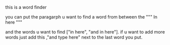 this is a word finder 

you can put the paragarph u want to find a word from between the
"""
In here
"""

and the words u want to find ["in here", "and in here"].
if u want to add more words just add this ,"and type here" next to the last word you put.
